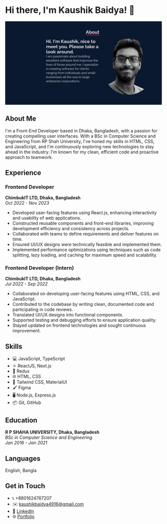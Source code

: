 # Hi there, I'm Kaushik Baidya! 👋

![Banner](https://github.com/KaushikBaidya/KaushikBaidya/blob/main/banner.PNG?raw=true)


## About Me

I'm a Front-End Developer based in Dhaka, Bangladesh, with a passion for creating compelling user interfaces. With a BSc in Computer Science and Engineering from RP Shah University, I've honed my skills in HTML, CSS, and JavaScript, and I'm continuously exploring new technologies to stay ahead in the industry. I'm known for my clean, efficient code and proactive approach to teamwork.

## Experience

### Frontend Developer
**ChimbukIT LTD, Dhaka, Bangladesh**  
_Oct 2022 - Nov 2023_

- Developed user-facing features using React.js, enhancing interactivity and usability of web applications.
- Constructed reusable components and front-end libraries, improving development efficiency and consistency across projects.
- Collaborated with teams to define requirements and deliver features on time.
- Ensured UI/UX designs were technically feasible and implemented them.
- Implemented performance optimizations using techniques such as code splitting, lazy loading, and caching for maximum speed and scalability.

### Frontend Developer (Intern)
**ChimbukIT LTD, Dhaka, Bangladesh**  
_Jul 2022 - Sep 2022_

- Collaborated on developing user-facing features using HTML, CSS, and JavaScript.
- Contributed to the codebase by writing clean, documented code and participating in code reviews.
- Translated UI/UX designs into functional components.
- Supported testing and debugging efforts to ensure application quality.
- Stayed updated on frontend technologies and sought continuous improvement.

## Skills

- 💻 JavaScript, TypeScript
- ⚛️ ReactJS, Next.js
- 🔄 Redux
- 🌐 HTML, CSS
- 🎨 Tailwind CSS, MaterialUI
- 🖌️ Figma
- 🖥️ Node.js, Express.js
- 📦 Git, GitHub

## Education

**R P SHAHA UNIVERSITY, Dhaka, Bangladesh**  
_BSc in Computer Science and Engineering_  
_Jan 2016 - Jan 2021_

## Languages

English, Bangla

## Get in Touch

- 📞 +8801624767207
- ✉️ kaushikbaidya4916@gmail.com
- 💼 [LinkedIn](https://www.linkedin.com/in/kaushik-baidya-696247157/)
- 🌐 [Portfolio](https://myws-kaushikbaidya.vercel.app/)

